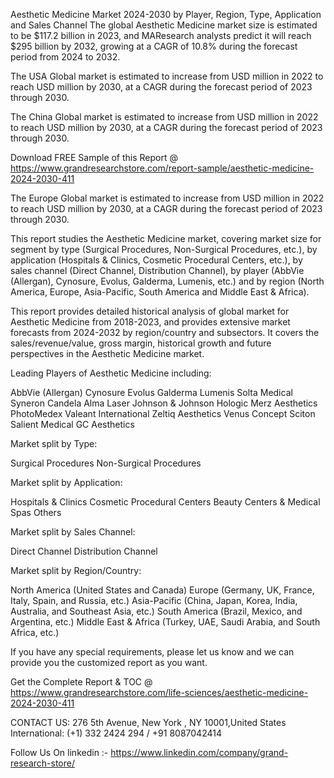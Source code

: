 Aesthetic Medicine Market 2024-2030 by Player, Region, Type, Application and Sales Channel
The global Aesthetic Medicine market size is estimated to be $117.2 billion in 2023, and MAResearch analysts predict it will reach $295 billion by 2032, growing at a CAGR of 10.8% during the forecast period from 2024 to 2032.

The USA Global market is estimated to increase from USD million in 2022 to reach USD million by 2030, at a CAGR during the forecast period of 2023 through 2030.

The China Global market is estimated to increase from USD million in 2022 to reach USD million by 2030, at a CAGR during the forecast period of 2023 through 2030.

Download FREE Sample of this Report @ https://www.grandresearchstore.com/report-sample/aesthetic-medicine-2024-2030-411

The Europe Global market is estimated to increase from USD million in 2022 to reach USD million by 2030, at a CAGR during the forecast period of 2023 through 2030.

This report studies the Aesthetic Medicine market, covering market size for segment by type (Surgical Procedures, Non-Surgical Procedures, etc.), by application (Hospitals & Clinics, Cosmetic Procedural Centers, etc.), by sales channel (Direct Channel, Distribution Channel), by player (AbbVie (Allergan), Cynosure, Evolus, Galderma, Lumenis, etc.) and by region (North America, Europe, Asia-Pacific, South America and Middle East & Africa).

This report provides detailed historical analysis of global market for Aesthetic Medicine from 2018-2023, and provides extensive market forecasts from 2024-2032 by region/country and subsectors. It covers the sales/revenue/value, gross margin, historical growth and future perspectives in the Aesthetic Medicine market.

Leading Players of Aesthetic Medicine including:

AbbVie (Allergan)
Cynosure
Evolus
Galderma
Lumenis
Solta Medical
Syneron Candela
Alma Laser
Johnson & Johnson
Hologic
Merz Aesthetics
PhotoMedex
Valeant International
Zeltiq Aesthetics
Venus Concept
Sciton
Salient Medical
GC Aesthetics

Market split by Type:

Surgical Procedures
Non-Surgical Procedures

Market split by Application:

Hospitals & Clinics
Cosmetic Procedural Centers
Beauty Centers & Medical Spas
Others

Market split by Sales Channel:

Direct Channel
Distribution Channel

Market split by Region/Country:

North America (United States and Canada)
Europe (Germany, UK, France, Italy, Spain, and Russia, etc.)
Asia-Pacific (China, Japan, Korea, India, Australia, and Southeast Asia, etc.)
South America (Brazil, Mexico, and Argentina, etc.)
Middle East & Africa (Turkey, UAE, Saudi Arabia, and South Africa, etc.)

If you have any special requirements, please let us know and we can provide you the customized report as you want.

Get the Complete Report & TOC @ https://www.grandresearchstore.com/life-sciences/aesthetic-medicine-2024-2030-411

CONTACT US:
276 5th Avenue, New York , NY 10001,United States
International: (+1) 332 2424 294 / +91 8087042414

Follow Us On linkedin :- https://www.linkedin.com/company/grand-research-store/
